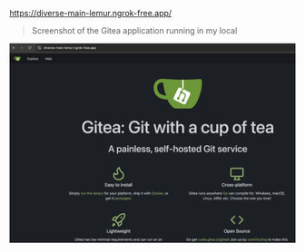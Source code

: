 https://diverse-main-lemur.ngrok-free.app/

> Screenshot of the Gitea application running in my local

![](B64ABD02-F4D6-4408-9C61-8BF905D88D77.jpeg)